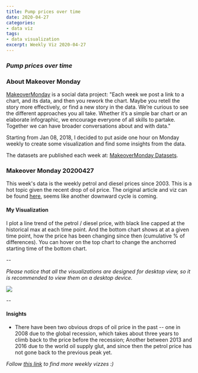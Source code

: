 ```yaml
---
title: Pump prices over time
date: 2020-04-27
categories:
- data viz
tags:
- data visualization
excerpt: Weekly Viz 2020-04-27
---
```


### *Pump prices over time*


### About Makeover Monday

[MakeoverMonday](http://www.makeovermonday.co.uk/) is a social data project:
"Each week we post a link to a chart, and its data, and then you rework the chart.
Maybe you retell the story more effectively, or find a new story in the data.
We’re curious to see the different approaches you all take. Whether it’s a simple bar chart or an elaborate infographic, we encourage everyone of all skills to partake.
Together we can have broader conversations about and with data."

Starting from Jan 08, 2018, I decided to put aside one hour on Monday weekly to create some visualization and find some insights from the data.

The datasets are published each week at: [MakeoverMonday Datasets](http://www.makeovermonday.co.uk/data/).

### Makeover Monday 20200427

This week's data is the weekly petrol and diesel prices since 2003. This is a hot topic given the recent drop of oil price. The original article and viz can be found [here](https://www.racfoundation.org/data/uk-pump-prices-over-time), seems like another downward cycle is coming.  

#### My Visualization

I plot a line trend of the petrol / diesel price, with black line capped at the historical max at each time point. And the bottom chart shows at at a given time point, how the price has been changing since then (cumulative % of differences). You can hover on the top chart to change the anchorred starting time of the bottom chart.   

--  

*Please notice that all the visualizations are designed for desktop view, so it is recommended to view them on a desktop device.*  

<div class='tableauPlaceholder' id='viz1588043822851' style='position: relative'>
<noscript><a href='#'>
  <img alt=' ' src='https:&#47;&#47;public.tableau.com&#47;static&#47;images&#47;Ma&#47;MakeOverMonday2020427WeeklyRoadFuelPrices&#47;DieselandPetrolPrice&#47;1_rss.png' style='border: none' />
</a></noscript>
<object class='tableauViz'  style='display:none;'>
  <param name='host_url' value='https%3A%2F%2Fpublic.tableau.com%2F' />
  <param name='embed_code_version' value='3' />
  <param name='site_root' value='' />
  <param name='name' value='MakeOverMonday2020427WeeklyRoadFuelPrices&#47;DieselandPetrolPrice' />
  <param name='tabs' value='no' />
  <param name='toolbar' value='yes' />
  <param name='static_image' value='https:&#47;&#47;public.tableau.com&#47;static&#47;images&#47;Ma&#47;MakeOverMonday2020427WeeklyRoadFuelPrices&#47;DieselandPetrolPrice&#47;1.png' /> 
  <param name='animate_transition' value='yes' />
  <param name='display_static_image' value='yes' />
  <param name='display_spinner' value='yes' />
  <param name='display_overlay' value='yes' />
  <param name='display_count' value='yes' />
</object></div>        
<script type='text/javascript'>     
  var divElement = document.getElementById('viz1588043822851');        
  var vizElement = divElement.getElementsByTagName('object')[0];         
  if ( divElement.offsetWidth > 800 ) { vizElement.style.width='800px';vizElement.style.height='827px';} else if ( divElement.offsetWidth > 500 ) { vizElement.style.width='800px';vizElement.style.height='827px';} else { vizElement.style.width='100%';vizElement.style.height='877px';}     
  var scriptElement = document.createElement('script');              
  scriptElement.src = 'https://public.tableau.com/javascripts/api/viz_v1.js';   
  vizElement.parentNode.insertBefore(scriptElement, vizElement);              
</script>
  
  
--  

#### Insights
* There have been two obvious drops of oil price in the past -- one in 2008 due to the global recession, which takes about three years to climb back to the price before the recession; Another between 2013 and 2016 due to the world oil supply glut, and since then the petrol price has not gone back to the previous peak yet.      


*Follow [this link](https://yudong-94.github.io/personal-website/project/MakeOverMonday2020/) to find more weekly vizzes :)*